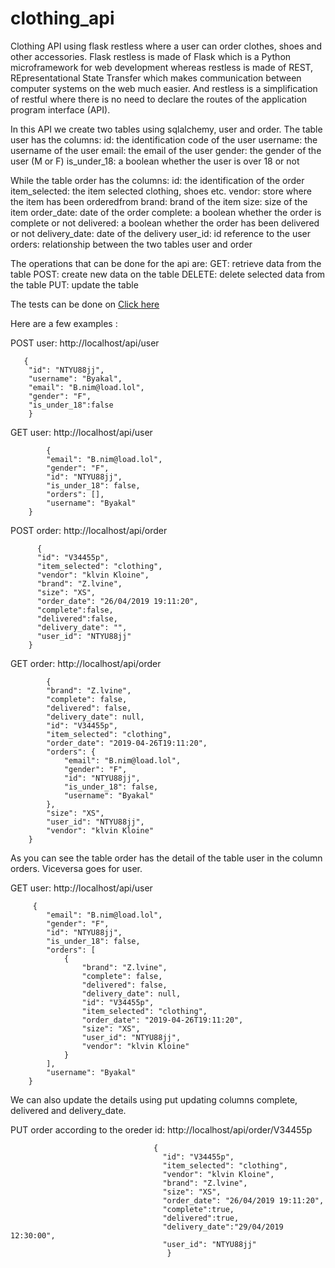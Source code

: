 # clothing_api
Clothing API using flask restless where a user can order clothes, shoes and other accessories.
Flask restless is made of Flask which is a Python microframework for web development whereas restless is made of REST, REpresentational State Transfer which makes communication between computer systems on the web much easier.
And restless is a simplification of restful where there is no need to declare the routes of the application program interface (API).

In this API we create two tables using sqlalchemy, user and order.
The table user has the columns:
  id: the identification code of the user
  username: the username of the user
  email: the email of the user
  gender: the gender of the user (M or F)
  is_under_18: a boolean whether the user is over 18 or not
  
While the table order has the columns:
 id: the identification of the order
 item_selected: the item selected clothing, shoes etc.
 vendor: store where the item has been orderedfrom
 brand: brand of the item
 size: size of the item
 order_date: date of the order
 complete: a boolean whether the order is complete or not
 delivered: a boolean whether the order has been delivered or not
 delivery_date: date of the delivery
 user_id: id reference to the user
 orders: relationship between the two tables user and order
 
 The operations that can be done for the api are:
   GET: retrieve data from the table
   POST: create new data on the table
   DELETE: delete selected data from the table
   PUT: update the table
   
 The tests can be done on [Click here](Postman)
   
 Here are a few examples :
 
 POST user: http://localhost/api/user
           
       {
        "id": "NTYU88jj",
        "username": "Byakal",
        "email": "B.nim@load.lol",
        "gender": "F",
        "is_under_18":false
        }           

GET user: http://localhost/api/user
           
            {
            "email": "B.nim@load.lol",
            "gender": "F",
            "id": "NTYU88jj",
            "is_under_18": false,
            "orders": [],
            "username": "Byakal"
        }
        
POST order: http://localhost/api/order

          {
          "id": "V34455p",
          "item_selected": "clothing",
          "vendor": "klvin Kloine",
          "brand": "Z.lvine",
          "size": "XS",
          "order_date": "26/04/2019 19:11:20",
          "complete":false,
          "delivered":false,
          "delivery_date": "",
          "user_id": "NTYU88jj"
        }
       
GET order: http://localhost/api/order

            {
            "brand": "Z.lvine",
            "complete": false,
            "delivered": false,
            "delivery_date": null,
            "id": "V34455p",
            "item_selected": "clothing",
            "order_date": "2019-04-26T19:11:20",
            "orders": {
                "email": "B.nim@load.lol",
                "gender": "F",
                "id": "NTYU88jj",
                "is_under_18": false,
                "username": "Byakal"
            },
            "size": "XS",
            "user_id": "NTYU88jj",
            "vendor": "klvin Kloine"
        }
       
As you can see the table order has the detail of the table user in the column orders. Viceversa goes for user.

GET user: http://localhost/api/user
      
         {
            "email": "B.nim@load.lol",
            "gender": "F",
            "id": "NTYU88jj",
            "is_under_18": false,
            "orders": [
                {
                    "brand": "Z.lvine",
                    "complete": false,
                    "delivered": false,
                    "delivery_date": null,
                    "id": "V34455p",
                    "item_selected": "clothing",
                    "order_date": "2019-04-26T19:11:20",
                    "size": "XS",
                    "user_id": "NTYU88jj",
                    "vendor": "klvin Kloine"
                }
            ],
            "username": "Byakal"
        }
        
We can also update the details using put updating columns complete, delivered and delivery_date.

PUT order according to the oreder id: http://localhost/api/order/V34455p
                                    
                                    {
                                      "id": "V34455p",
                                      "item_selected": "clothing",
                                      "vendor": "klvin Kloine",
                                      "brand": "Z.lvine",
                                      "size": "XS",
                                      "order_date": "26/04/2019 19:11:20",
                                      "complete":true,
                                      "delivered":true,
                                      "delivery_date":"29/04/2019 12:30:00",
                                      "user_id": "NTYU88jj"
                                       }
     

